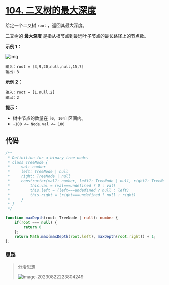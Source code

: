 # [104. 二叉树的最大深度](https://leetcode.cn/problems/maximum-depth-of-binary-tree/)

给定一个二叉树 `root` ，返回其最大深度。

二叉树的 **最大深度** 是指从根节点到最远叶子节点的最长路径上的节点数。

 

**示例 1：**

![img](https://qiniucloud.qishilong.space/images/202308222237820.jpg)

 

```
输入：root = [3,9,20,null,null,15,7]
输出：3
```

**示例 2：**

```
输入：root = [1,null,2]
输出：2
```

 

**提示：**

-   树中节点的数量在 `[0, 104]` 区间内。
-   `-100 <= Node.val <= 100`

## 代码

```ts
/**
 * Definition for a binary tree node.
 * class TreeNode {
 *     val: number
 *     left: TreeNode | null
 *     right: TreeNode | null
 *     constructor(val?: number, left?: TreeNode | null, right?: TreeNode | null) {
 *         this.val = (val===undefined ? 0 : val)
 *         this.left = (left===undefined ? null : left)
 *         this.right = (right===undefined ? null : right)
 *     }
 * }
 */

function maxDepth(root: TreeNode | null): number {
    if(root === null) {
        return 0
    };
    return Math.max(maxDepth(root.left), maxDepth(root.right)) + 1;
};
```

### 思路

>   分治思想
>
>   ![image-20230822223804249](https://qiniucloud.qishilong.space/images/202308222238279.png)